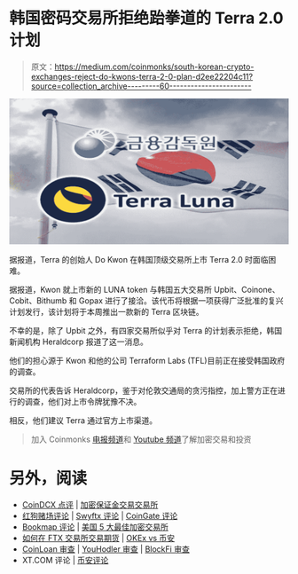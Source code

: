 # 韩国密码交易所拒绝跆拳道的 Terra 2.0 计划

> 原文：<https://medium.com/coinmonks/south-korean-crypto-exchanges-reject-do-kwons-terra-2-0-plan-d2ee22204c11?source=collection_archive---------60----------------------->

![](img/e8f058bd1c2ad475b741a2d59ebd73bd.png)

据报道，Terra 的创始人 Do Kwon 在韩国顶级交易所上市 Terra 2.0 时面临困难。

据报道，Kwon 就上市新的 LUNA token 与韩国五大交易所 Upbit、Coinone、Cobit、Bithumb 和 Gopax 进行了接洽。该代币将根据一项获得广泛批准的复兴计划发行，该计划将于本周推出一款新的 Terra 区块链。

不幸的是，除了 Upbit 之外，有四家交易所似乎对 Terra 的计划表示拒绝，韩国新闻机构 Heraldcorp 报道了这一消息。

他们的担心源于 Kwon 和他的公司 Terraform Labs (TFL)目前正在接受韩国政府的调查。

交易所的代表告诉 Heraldcorp，鉴于对伦敦交通局的贪污指控，加上警方正在进行的调查，他们对上市令牌犹豫不决。

相反，他们建议 Terra 通过官方上市渠道。

> 加入 Coinmonks [电报频道](https://t.me/coincodecap)和 [Youtube 频道](https://www.youtube.com/c/coinmonks/videos)了解加密交易和投资

# 另外，阅读

*   [CoinDCX 点评](/coinmonks/coindcx-review-8444db3621a2) | [加密保证金交易交易所](https://coincodecap.com/crypto-margin-trading-exchanges)
*   [红狗赌场评论](https://coincodecap.com/red-dog-casino-review) | [Swyftx 评论](https://coincodecap.com/swyftx-review) | [CoinGate 评论](https://coincodecap.com/coingate-review)
*   [Bookmap 评论](https://coincodecap.com/bookmap-review-2021-best-trading-software) | [美国 5 大最佳加密交易所](https://coincodecap.com/crypto-exchange-usa)
*   [如何在 FTX 交易所交易期货](https://coincodecap.com/ftx-futures-trading) | [OKEx vs 币安](https://coincodecap.com/okex-vs-binance)
*   [CoinLoan 审查](https://coincodecap.com/coinloan-review) | [YouHodler 审查](/coinmonks/youhodler-4-easy-ways-to-make-money-98969b9689f2) | [BlockFi 审查](https://coincodecap.com/blockfi-review)
*   XT.COM 评论 | [币安评论](https://coincodecap.com/xt-com-review)